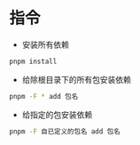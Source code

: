 # 指令

* 安装所有依赖
```bash
pnpm install
```

* 给除根目录下的所有包安装依赖
```bash
pnpm -F * add 包名
```

* 给指定的包安装依赖
```bash
pnpm -F 自已定义的包名 add 包名
```
